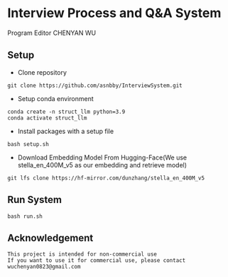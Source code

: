 # Interview Process and Q&A System

Program Editor CHENYAN WU

## Setup
- Clone repository 
```
git clone https://github.com/asnbby/InterviewSystem.git
```
- Setup conda environment
```
conda create -n struct_llm python=3.9
conda activate struct_llm
```
- Install packages with a setup file
```
bash setup.sh
```
- Download Embedding Model From Hugging-Face(We use stella_en_400M_v5 as our embedding and retrieve model)
```
git lfs clone https://hf-mirror.com/dunzhang/stella_en_400M_v5
```

## Run System
```
bash run.sh
```

## Acknowledgement
```
This project is intended for non-commercial use
If you want to use it for commercial use, please contact wuchenyan0823@gmail.com
```
